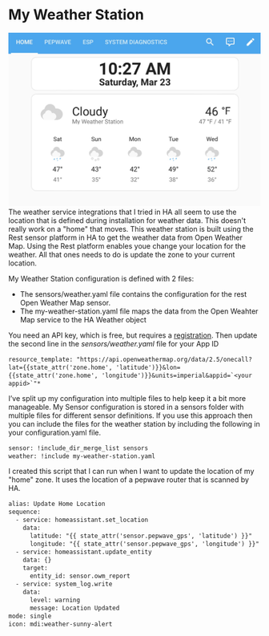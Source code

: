 # **My Weather Station**
![HA Weather Station](./assets/weather.jpg)
The weather service integrations that I tried in HA all seem to use the location that is defined during installation for weather data. This doesn't really work on a "home" that moves. This weather station is built using the Rest sensor platform in HA to get the weather data from Open Weather Map. Using the Rest platform enables youe change your location for the weather. All that ones needs to do is update the zone to your current location.

My Weather Station configuration is defined with 2 files:
- The sensors/weather.yaml file contains the configuration for the rest Open Weather Map sensor.
- The my-weather-station.yaml file maps the data from the Open Weahter Map service to the HA Weather object

You need an API key, which is free, but requires a [registration](https://home.openweathermap.org/users/sign_up). Then update the second line in the *sensors/weather.yaml* file for your App ID

```
resource_template: "https://api.openweathermap.org/data/2.5/onecall?lat={{state_attr('zone.home', 'latitude')}}&lon={{state_attr('zone.home', 'longitude')}}&units=imperial&appid=`<your appid>`"*
```

I’ve split up my configuration into multiple files to help keep it a bit more manageable. My Sensor configuration is stored in a sensors folder with multiple files for different sensor definitions. If you use this approach then you can include the files for the weather station by including the following in your configuration.yaml file.

```
sensor: !include_dir_merge_list sensors
weather: !include my-weather-station.yaml
```

I created this script that I can run when I want to update the location of my "home" zone. It uses the location of a pepwave router that is scanned by HA.

```
alias: Update Home Location
sequence:
  - service: homeassistant.set_location
    data:
      latitude: "{{ state_attr('sensor.pepwave_gps', 'latitude') }}"
      longitude: "{{ state_attr('sensor.pepwave_gps', 'longitude') }}"
  - service: homeassistant.update_entity
    data: {}
    target:
      entity_id: sensor.owm_report
  - service: system_log.write
    data:
      level: warning
      message: Location Updated
mode: single
icon: mdi:weather-sunny-alert
```
